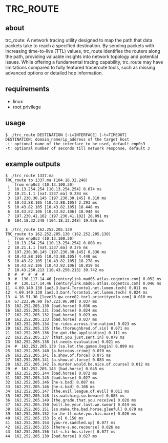 # TRC_ROUTE
## about
trc_route: A network tracing utility designed to map the path that data packets take to reach a specified destination. By sending packets with increasing time-to-live (TTL) values, trc_route identifies the routers along the path, providing valuable insights into network topology and potential issues. While offering a fundamental tracing capability, trc_route may have limitations compared to fully featured traceroute tools, such as missing advanced options or detailed hop information.
## requirements
- linux
- root privilege
## usage
```
$ ./trc_route DESTINATION [-i=INTERFACE] [-t=TIMEOUT]
DESTINATION: domain_name/ip_address of the target host
-i: optional name of the interface to be used, default enp0s3
-t: optional number of seconds till network response, default 3
```
## example outputs
```
$ ./trc_route 1337.ma
TRC_route to 1337.ma (104.18.32.248)
 ,  from enp0s3 (10.13.100.30)
 1  10.13.254.254 [10.13.254.254] 0.674 ms
 2  10.21.1.1 [nat.1337.ma] 0.284 ms
 3  197.230.30.145 [197.230.30.145] 0.310 ms
 4  10.43.88.105 [10.43.88.105] 2.293 ms
 5  10.43.82.105 [10.43.82.105] 18.448 ms
 6  10.43.82.106 [10.43.82.106] 18.944 ms
 7  197.230.41.102 [197.230.41.102] 26.091 ms
 8  104.18.32.248 [104.18.32.248] 19.936 ms
```

```
$ ./trc_route 162.252.205.130
TRC_route to 162.252.205.130 (162.252.205.130)
 ,  from enp0s3 (10.13.100.30)
 1  10.13.254.254 [10.13.254.254] 0.808 ms
 2  10.21.1.1 [nat.1337.ma] 0.376 ms
 3  197.230.30.145 [197.230.30.145] 0.336 ms
 4  10.43.88.105 [10.43.88.105] 4.440 ms
 5  10.43.82.105 [10.43.82.105] 18.278 ms
 6  10.43.82.106 [10.43.82.106] 18.819 ms
 7  10.43.250.213 [10.43.250.213] 39.742 ms
 8  #  #  #  #  #
 9  #  130.117.14.46 [centurylink.mad05.atlas.cogentco.com] 0.052 ms
10  #  130.117.14.46 [centurylink.mad05.atlas.cogentco.com] 0.046 ms
11  4.69.140.130 [ae3.3.bar4.Toronto1.net.lumen.tech] 0.011 ms
12  4.69.140.130 [ae3.3.bar4.Toronto1.net.lumen.tech] 0.024 ms
13  4.16.51.30 [level3-gw.core02.tor1.prioritycolo.com] 0.010 ms
14  67.223.96.90 [67.223.96.90] 0.037 ms
15  162.252.205.130 [bad.horse] 0.036 ms
16  162.252.205.131 [bad.horse] 0.024 ms
17  162.252.205.132 [bad.horse] 0.023 ms
18  162.252.205.133 [bad.horse] 0.037 ms
19  162.252.205.134 [he.rides.across.the.nation] 0.023 ms
20  162.252.205.135 [the.thoroughbred.of.sin] 0.071 ms
21  162.252.205.136 [he.got.the.application] 0.111 ms
22  162.252.205.137 [that.you.just.sent.in] 0.079 ms
23  162.252.205.138 [it.needs.evaluation] 0.021 ms
24  #  162.252.205.139 [so.let.the.games.begin] 0.099 ms
25  162.252.205.140 [a.heinous.crime] 0.070 ms
26  162.252.205.141 [a.show.of.force] 0.075 ms
27  162.252.205.141 [a.show.of.force] 0.083 ms
28  162.252.205.142 [a.murder.would.be.nice.of.course] 0.012 ms
29  #  162.252.205.143 [bad.horse] 0.045 ms
30  162.252.205.144 [bad.horse] 0.072 ms
31  162.252.205.145 [bad.horse] 0.027 ms
32  162.252.205.146 [he-s.bad] 0.087 ms
33  162.252.205.146 [he-s.bad] 0.108 ms
34  162.252.205.147 [the.evil.league.of.evil] 0.011 ms
35  162.252.205.148 [is.watching.so.beware] 0.085 ms
36  162.252.205.149 [the.grade.that.you.receive] 0.020 ms
37  162.252.205.150 [will.be.your.last.we.swear] 0.019 ms
38  162.252.205.151 [so.make.the.bad.horse.gleeful] 0.079 ms
39  162.252.205.152 [or.he-ll.make.you.his.mare] 0.026 ms
40  162.252.205.153 [o_o] 0.158 ms
41  162.252.205.154 [you-re.saddled.up] 0.077 ms
42  162.252.205.155 [there-s.no.recourse] 0.026 ms
43  162.252.205.156 [it-s.hi-ho.silver] 0.077 ms
44  162.252.205.130 [bad.horse] 0.027 ms
```
